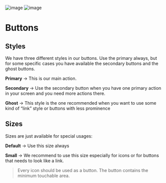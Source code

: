 ![image](https://user-images.githubusercontent.com/8384392/154288165-dcfce9f6-9cd4-47e9-940e-cd19b604eaba.png)
![image](https://user-images.githubusercontent.com/8384392/154288542-2f969a7a-e539-4a7b-b454-65efdd200881.png)

# Buttons

## Styles
We have three different styles in our buttons. Use the primary always, but for some specific cases you have available the secondary buttons and the ghost buttons.

**Primary** → This is our main action.

**Secondary** → Use the secondary button when you have one primary action in your screen and you need more actions there.

**Ghost** → This style is the one recommended when you want to use some kind of “link” style or buttons with less prominence

## Sizes
Sizes are just available for special usages:

**Default** → Use this size always

**Small** → We recommend to use this size especially for icons or for buttons that needs to look like a link.

> Every icon should be used as a button. The button contains the minimum touchable area.
